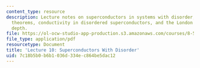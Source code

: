 ```yaml
---
content_type: resource
description: Lecture notes on superconductors in systems with disorder, the Anderson
  theorems, conductivity in disordered superconductors, and the London penetration
  depth.
file: https://ol-ocw-studio-app-production.s3.amazonaws.com/courses/8-512-theory-of-solids-ii-spring-2009/7c18b5b0b6b1036d334ec864be5dac12_MIT8_512s09_lec10_rev.pdf
file_type: application/pdf
resourcetype: Document
title: 'Lecture 10: Superconductors With Disorder'
uid: 7c18b5b0-b6b1-036d-334e-c864be5dac12
---
```

